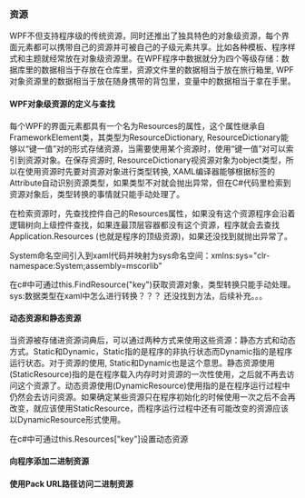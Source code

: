 ### 资源
WPF不但支持程序级的传统资源，同时还推出了独具特色的对象级资源，每个界面元素都可以携带自己的资源并可被自己的子级元素共享。比如各种模板、程序样式和主题就经常放在对象级资源里。在WPF程序中数据就分为四个等级存储：数据库里的数据相当于存放在仓库里，资源文件里的数据相当于放在旅行箱里, WPF对象资源里的数据相当于放在随身携带的背包里，变量中的数据相当于拿在手里。

#### WPF对象级资源的定义与查找
每个WPF的界面元素都具有一个名为Resources的属性，这个属性继承自FrameworkElement类，其类型为ResourceDictionary, ResourceDictionary能够以“键一值”对的形式存储资源，当需要使用某个资源时，使用“键一值”对可以索引到资源对象。在保存资源时, ResourceDictionary视资源对象为object类型，所以在使用资源时先要对资源对象进行类型转换, XAML编译器能够根据标签的Attribute自动识别资源类型，如果类型不对就会抛出异常，但在C#代码里检索到资源对象后，类型转换的事情就只能手动处理了。

在检索资源时，先查找控件自己的Resources属性，如果没有这个资源程序会沿着逻辑树向上级控件查找，如果连最顶层容器都没有这个资源，程序就会去查找Application.Resources (也就是程序的顶级资源)，如果还没找到就抛出异常了。

System命名空间引入到xaml代码并映射为sys命名空间：xmlns:sys="clr-namespace:System;assembly=mscorlib"

在c#中可通过this.FindResource("key")获取资源对象，类型转换只能手动处理。sys:数据类型在xaml中怎么进行转换？？？ 还没找到方法，后续补充。。。


#### 动态资源和静态资源
当资源被存储进资源词典后，可以通过两种方式来使用这些资源：静态方式和动态方式。Static和Dynamic，Static指的是程序的非执行状态而Dynamic指的是程序运行状态。对于资源的使用, Static和Dynamic也是这个意思。静态资源使用(StaticResource)指的是在程序载入内存时对资源的一次性使用，之后就不再去访问这个资源了。动态资源使用(DynamicResource)使用指的是在程序运行过程中仍然会去访问资源。如果确定某些资源只在程序初始化的时候使用一次之后不会再改变，就应该使用StaticResource，而程序运行过程中还有可能改变的资源应该以DynamicResource形式使用。

在c#中可通过this.Resources["key"]设置动态资源

#### 向程序添加二进制资源


#### 使用Pack URL路径访问二进制资源



